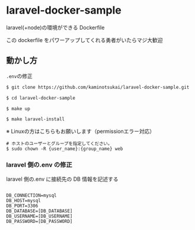 # laravel-docker-sample

laravel(+node)の環境ができる Dockerfile

この dockerfile をパワーアップしてくれる勇者がいたらマジ大歓迎

## 動かし方

`.env`の修正

```bash
$ git clone https://github.com/kaminotsukai/laravel-docker-sample.git

$ cd laravel-docker-sample

$ make up

$ make laravel-install
```

※ Linuxの方はこちらもお願いします（permissionエラー対応）

```
# ホストのユーザーとグループを指定してください。
$ sudo chown -R {user_name}:{group_name} web
```

### laravel 側の.env の修正

laravel 側の.env に接続先の DB 情報を記述する

```

DB_CONNECTION=mysql
DB_HOST=mysql
DB_PORT=3306
DB_DATABASE=[DB_DATABASE]
DB_USERNAME=[DB_USERNAME]
DB_PASSWORD=[DB_PASSWORD]

```
